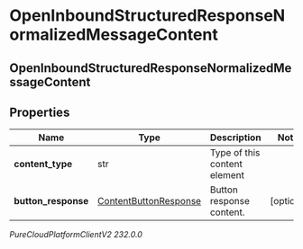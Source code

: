 # OpenInboundStructuredResponseNormalizedMessageContent

## OpenInboundStructuredResponseNormalizedMessageContent

## Properties

|Name | Type | Description | Notes|
|------------ | ------------- | ------------- | -------------|
| **content_type** | str | Type of this content element | |
| **button_response** | [ContentButtonResponse](ContentButtonResponse) | Button response content. | [optional] |



_PureCloudPlatformClientV2 232.0.0_
